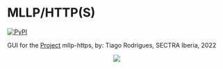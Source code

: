# MLLP/HTTP(S)

[![PyPI](https://img.shields.io/pypi/v/mllp-https)](https://pypi.org/project/mllp-https/)


GUI for the [Project](https://github.com/tiagoepr/mllp-https/) mllp-https, by: Tiago Rodrigues, SECTRA Iberia, 2022 <br>




<p align="center">
  <img src="https://github.com/tiagoepr/mllp-https/raw/master/doc/logo.png">
</p>
